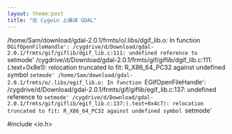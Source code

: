 ```yaml
---
layout: theme:post
title: "在 Cygwin 上编译 GDAL"
---
```


/home/Sam/download/gdal-2.0.1/frmts/o/.libs/dgif_lib.o: In function `DGifOpenFileHandle':
/cygdrive/d/Download/gdal-2.0.1/frmts/gif/giflib/dgif_lib.c:111: undefined reference to `setmode'
/cygdrive/d/Download/gdal-2.0.1/frmts/gif/giflib/dgif_lib.c:111:(.text+0x8e1): relocation truncated to fit: R_X86_64_PC32 against undefined symbol `setmode'
/home/Sam/download/gdal-2.0.1/frmts/o/.libs/egif_lib.o: In function `EGifOpenFileHandle':
/cygdrive/d/Download/gdal-2.0.1/frmts/gif/giflib/egif_lib.c:137: undefined reference to `setmode'
/cygdrive/d/Download/gdal-2.0.1/frmts/gif/giflib/egif_lib.c:137:(.text+0x4c7): relocation truncated to fit: R_X86_64_PC32 against undefined symbol `setmode'

#include <io.h>